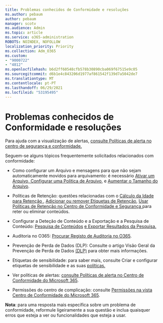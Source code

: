 ```yaml
---
title: Problemas conhecidos de Conformidade e resoluções
ms.author: pebaum
author: pebaum
manager: scotv
ms.audience: Admin
ms.topic: article
ms.service: o365-administration
ROBOTS: NOINDEX, NOFOLLOW
localization_priority: Priority
ms.collection: Adm_O365
ms.custom:
- "9000722"
- "4812"
ms.openlocfilehash: b6d2ff60548cfb578b30890cba069f67515e9c05
ms.sourcegitcommit: d6b1e4c843206d1977af861542f139d7a5042de7
ms.translationtype: MT
ms.contentlocale: pt-PT
ms.lasthandoff: 06/29/2021
ms.locfileid: "53195495"
---
```

# <a name="compliance-common-issues-and-resolutions"></a>Problemas conhecidos de Conformidade e resoluções

Para ajuda com a visualização de alertas, [consulte Políticas de alerta no centro de segurança e conformidade.](/microsoft-365/compliance/alert-policies)

Seguem-se alguns tópicos frequentemente solicitados relacionados com conformidade:

- Como configurar um Arquivo e mensagens para que não sejam automaticamente movidos para arquivamento: é necessário [Ativar um Arquivo, Configurar uma Política de Arquivo](/microsoft-365/compliance/set-up-an-archive-and-deletion-policy-for-mailboxes), e [Aumentar o Tamanho do Arquivo](/microsoft-365/compliance/enable-unlimited-archiving).

- Políticas de Retenção: questões relacionadas com o [Cálculo da Idade para Retenção ](/exchange/security-and-compliance/messaging-records-management/retention-age), [Adicionar ou remover Etiquetas de Retenção](/exchange/security-and-compliance/messaging-records-management/add-or-remove-retention-tags), [Usar Políticas de Retenção no Centro de Conformidade e Segurança ](/exchange/security-and-compliance/messaging-records-management/create-a-retention-policy) para reter ou eliminar conteúdos.

- Configurar a Deteção de Conteúdo e a Exportação e a Pesquisa de Conteúdo: [Pesquisa de Conteúdos](/microsoft-365/compliance/content-search) [e Exportar Resultados da Pesquisa.](/microsoft-365/compliance/export-search-results)

- Auditoria no O365: [Procurar Registo de Auditoria no O365](/microsoft-365/compliance/search-the-audit-log-in-security-and-compliance).

- Prevenção de Perda de Dados (DLP): Consulte o artigo Visão Geral da Prevenção de Perda de Dados [(DLP)](/microsoft-365/compliance/data-loss-prevention-policies) para obter mais informações.
 
- Etiquetas de sensibilidade: para saber mais, consulte Criar e configurar etiquetas de sensibilidade e as suas [políticas.](/microsoft-365/compliance/create-sensitivity-labels)

- Ver políticas de alertas: [consulte Políticas de alerta no Centro de Conformidade do Microsoft 365](/microsoft-365/compliance/alert-policies).

- Permissões do centro de complicação: consulte [Permissões na vista Centro de Conformidade do Microsoft 365](/microsoft-365/compliance/microsoft-365-compliance-center-permissions).

**Nota**: para uma resposta mais específica sobre um problema de conformidade, reformule ligeiramente a sua questão e inclua quaisquer erros que esteja a ver ou funcionalidades que esteja a usar.
